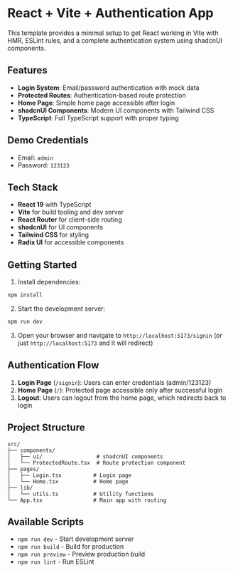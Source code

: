 # React + Vite + Authentication App

This template provides a minimal setup to get React working in Vite with HMR, ESLint rules, and a complete authentication system using shadcnUI components.

## Features

- **Login System**: Email/password authentication with mock data
- **Protected Routes**: Authentication-based route protection
- **Home Page**: Simple home page accessible after login
- **shadcnUI Components**: Modern UI components with Tailwind CSS
- **TypeScript**: Full TypeScript support with proper typing

## Demo Credentials

- Email: `admin`
- Password: `123123`

## Tech Stack

- **React 19** with TypeScript
- **Vite** for build tooling and dev server
- **React Router** for client-side routing
- **shadcnUI** for UI components
- **Tailwind CSS** for styling
- **Radix UI** for accessible components

## Getting Started

1. Install dependencies:
```bash
npm install
```

2. Start the development server:
```bash
npm run dev
```

3. Open your browser and navigate to `http://localhost:5173/signin` (or just `http://localhost:5173` and it will redirect)

## Authentication Flow

1. **Login Page** (`/signin`): Users can enter credentials (admin/123123)
2. **Home Page** (`/`): Protected page accessible only after successful login
3. **Logout**: Users can logout from the home page, which redirects back to login

## Project Structure

```
src/
├── components/
│   ├── ui/                 # shadcnUI components
│   └── ProtectedRoute.tsx  # Route protection component
├── pages/
│   ├── Login.tsx          # Login page
│   └── Home.tsx           # Home page
├── lib/
│   └── utils.ts           # Utility functions
└── App.tsx                # Main app with routing
```

## Available Scripts

- `npm run dev` - Start development server
- `npm run build` - Build for production
- `npm run preview` - Preview production build
- `npm run lint` - Run ESLint
